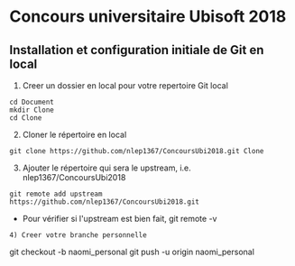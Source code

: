 # Concours universitaire Ubisoft 2018

## Installation et configuration initiale de Git en local

1) Creer un dossier en local pour votre repertoire Git local
```
cd Document
mkdir Clone
cd Clone
```

2) Cloner le répertoire en local
```
git clone https://github.com/nlep1367/ConcoursUbi2018.git Clone
```

3) Ajouter le répertoire qui sera le upstream, i.e. nlep1367/ConcoursUbi2018
```
git remote add upstream https://github.com/nlep1367/ConcoursUbi2018.git
```
* Pour vérifier si l'upstream est bien fait, git remote -v
```
4) Creer votre branche personnelle
```
git checkout -b naomi_personal
git push -u origin naomi_personal
```